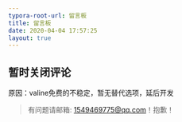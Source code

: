 ```yaml
---
typora-root-url: 留言板
title: 留言板
date: 2020-04-04 17:57:25
layout: true
---
```


## 暂时关闭评论

原因：valine免费的不稳定，暂无替代选项，延后开发

> 有问题请邮箱: 1549469775@qq.com！抱歉！